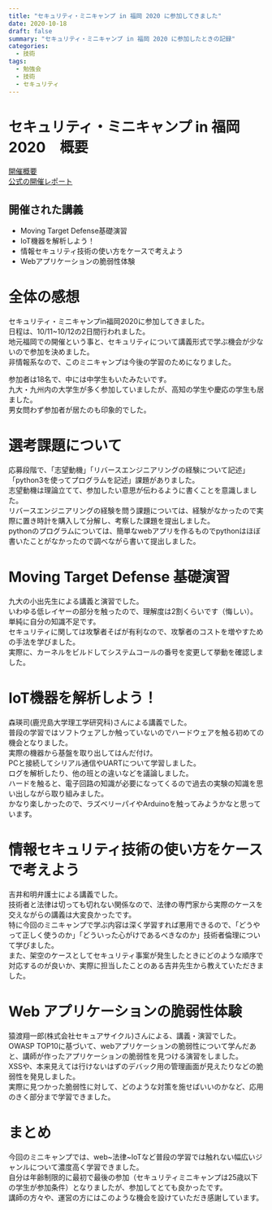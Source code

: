 ```yaml
---
title: "セキュリティ・ミニキャンプ in 福岡 2020 に参加してきました"
date: 2020-10-18
draft: false
summary: "セキュリティ・ミニキャンプ in 福岡 2020 に参加したときの記録"
categories:
  - 技術
tags:
  - 勉強会
  - 技術
  - セキュリティ
---
```


# セキュリティ・ミニキャンプ in 福岡 2020　概要
[開催概要](https://www.security-camp.or.jp/minicamp/fukuoka2020.html)  
[公式の開催レポート](https://blog.security-camp.or.jp/posts/security-minicamp-fukuoka-2020-report/)

## 開催された講義
- Moving Target Defense基礎演習
- IoT機器を解析しよう！
- 情報セキュリティ技術の使い方をケースで考えよう
- Webアプリケーションの脆弱性体験

# 全体の感想
セキュリティ・ミニキャンプin福岡2020に参加してきました。  
日程は、10/11~10/12の2日間行われました。  
地元福岡での開催という事と、セキュリティについて講義形式で学ぶ機会が少ないので参加を決めました。  
非情報系なので、このミニキャンプは今後の学習のためになりました。  

参加者は18名で、中には中学生もいたみたいです。  
九大・九州内の大学生が多く参加していましたが、高知の学生や慶応の学生も居ました。  
男女問わず参加者が居たのも印象的でした。  

# 選考課題について
応募段階で、「志望動機」「リバースエンジニアリングの経験について記述」「python3を使ってプログラムを記述」課題がありました。  
志望動機は理論立てて、参加したい意思が伝わるように書くことを意識しました。  
リバースエンジニアリングの経験を問う課題については、経験がなかったので実際に置き時計を購入して分解し、考察した課題を提出しました。  
pythonのプログラムについては、簡単なwebアプリを作るものでpythonはほぼ書いたことがなかったので調べながら書いて提出しました。  

# Moving Target Defense 基礎演習
九大の小出先生による講義と演習でした。  
いわゆる低レイヤーの部分を触ったので、理解度は2割くらいです（悔しい）。単純に自分の知識不足です。  
セキュリティに関しては攻撃者そばが有利なので、攻撃者のコストを増やすための手法を学びました。  
実際に、カーネルをビルドしてシステムコールの番号を変更して挙動を確認しました。  


# IoT機器を解析しよう！
森瑛司(鹿児島大学理工学研究科)さんによる講義でした。  
普段の学習ではソフトウェアしか触っていないのでハードウェアを触る初めての機会となりました。  
実際の機器から基盤を取り出してはんだ付け。  
PCと接続してシリアル通信やUARTについて学習しました。  
ログを解析したり、他の班との違いなどを議論しました。  
ハードを触ると、電子回路の知識が必要になってくるので過去の実験の知識を思い出しながら取り組みました。  
かなり楽しかったので、ラズベリーパイやArduinoを触ってみようかなと思っています。  

# 情報セキュリティ技術の使い方をケースで考えよう
吉井和明弁護士による講義でした。  
技術者と法律は切っても切れない関係なので、法律の専門家から実際のケースを交えながらの講義は大変良かったです。  
特に今回のミニキャンプで学ぶ内容は深く学習すれば悪用できるので、「どうやって正しく使うのか」「どういった心がけであるべきなのか」技術者倫理について学びました。  
また、架空のケースとしてセキュリティ事案が発生したときにどのような順序で対応するのが良いか、実際に担当したことのある吉井先生から教えていただきました。  

# Web アプリケーションの脆弱性体験
猿渡翔一郎(株式会社セキュアサイクル)さんによる、講義・演習でした。  
OWASP TOP10に基づいて、webアプリケーションの脆弱性について学んだあと、講師が作ったアプリケーションの脆弱性を見つける演習をしました。  
XSSや、本来見えては行けないはずのデバック用の管理画面が見えたりなどの脆弱性を発見しました。  
実際に見つかった脆弱性に対して、どのような対策を施せばいいのかなど、応用のきく部分まで学習できました。  

# まとめ
今回のミニキャンプでは、web~法律~IoTなど普段の学習では触れない幅広いジャンルについて濃度高く学習できました。  
自分は年齢制限的に最初で最後の参加（セキュリティミニキャンプは25歳以下の学生が参加条件）となりましたが、参加してとても良かったです。  
講師の方々や、運営の方にはこのような機会を設けていただき感謝しています。  
